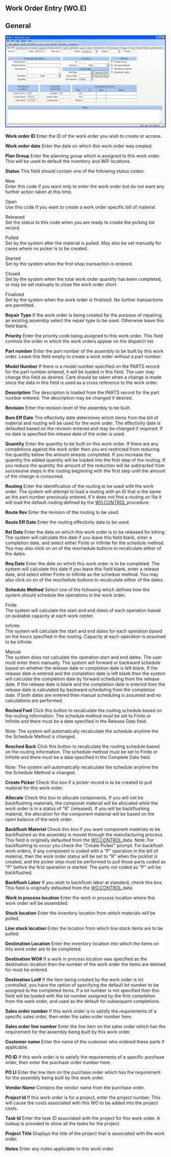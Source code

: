 ##  Work Order Entry (WO.E)

<PageHeader />

##  General

![](./WO-E-1.jpg)

**Work order ID** Enter the ID of the work order you wish to create or access.  
  
**Work order date** Enter the date on which this work order was created.  
  
**Plan Group** Enter the planning group which is assigned to this work order.
This will be used to default the inventory and WIP locations.  
  
**Status** This field should contain one of the following status codes:  
  
New  
Enter this code if you want only to enter the work order but do not want any
further action taken at this time.  
  
Open  
Use this code if you want to create a work order specific bill of material.  
  
Released  
Set the status to this code when you are ready to create the picking list
record.  
  
Pulled  
Set by the system after the material is pulled. May also be set manually for
cases where no picker is to be created.  
  
Started  
Set by the system when the first shop transaction is entered.  
  
Closed  
Set by the system when the total work order quantity has been completed, or
may be set manually to close the work order short.  
  
Finalized  
Set by the system when the work order is finalized. No further transactions
are permitted.  
  
**Repair Type** If the work order is being created for the purpose of
repairing an existing assembly select the repair type to be used. Otherwise
leave this field blank.  
  
**Priority** Enter the priority code being assigned to this work order. This
field controls the order in which the work orders appear on the dispatch list.  
  
**Part number** Enter the part number of the assembly to be built by this work
order. Leave this field empty to create a work order without a part number.  
  
**Model Number** If there is a model number specified on the PARTS record for
the part number entered, it will be loaded in this field. The user may change
this field as desired. Care should be taken when a change is made since the
data in this field is used as a cross reference to the work order.  
  
**Description** The description is loaded from the PARTS record for the part
number entered. The description may be changed if desired.  
  
**Revision** Enter the revision level of the assembly to be built.  
  
**Bom Eff Date** The effectivity date determines which items from the bill of
material and routing will be used for the work order. The effectivity date is
defaulted based on the revision entered and may be changed if required. If no
date is specified the release date of the order is used.  
  
**Quantity** Enter the quantity to be built on this work order. If there are
any completions against the work order then you are restricted from reducing
the quantity below the amount already completed. If you increase the quantity
the added quantity will be loaded into the first step of the routing. If you
reduce the quantity the amount of the reduction will be subtracted from
successive steps in the routing beginning with the first step until the amount
of the change is consumed.  
  
**Routing** Enter the identification of the routing to be used with the work order. The system will attempt to load a routing with an ID that is the same as the part number previously entered. If it does not find a routing on file it will load the default routing defined by the [ WO.CONTROL ](../../WO-CONTROL/README.md) procedure.   
  
**Route Rev** Enter the revision of the routing to be used.  
  
**Route Eff Date** Enter the routing effectivity date to be used.  
  
**Rel Date** Enter the date on which this work order is to be released for
kitting. The system will calculate this date if you leave this field blank,
enter a completion date, and select either Finite or Infinite for the schedule
method. You may also click on on of the reschedule buttons to recalculate
either of the dates.  
  
**Req Date** Enter the date on which this work order is to be completed. The
system will calculate this date if you leave this field blank, enter a release
date, and select either Finite or Infinite as the schedule method. You may
also click on on of the reschedule buttons to recalculate either of the dates.  
  
**Schedule Method** Select one of the following which defines how the system
should schedule the operations in the work order.  
  
Finite  
The system will calculate the start and end dates of each operation based on
available capacity at each work center.  
  
Infinite  
The system will calculate the start and end dates for each operation based on
the hours specified in the routing. Capacity at each operation is assumed to
be infinite.  
  
Manual  
The system does not calculate the operation start and end dates. The user must
enter them manually. The system will forward or backward schedule based on
whether the release date or completion date is left blank. If the release date
is entered and the completion date is left blank then the system will
calculate the completion date by forward scheduling from the release date. If
the release date is blank and the completion date is entered then the release
date is calculated by backward scheduling from the completion date. If both
dates are entered then manual scheduling is assumed and no calculations are
performed.  
  
**Reched Fwd** Click this button to recalculate the routing schedule based on
the routing information. The schedule method must be set to Finite or Infinite
and there must be a date specified in the Release Date field.  
  
Note: The system will automatically recalculate the schedule anytime the the
Schedule Method is changed.  
  
**Resched Back** Click this button to recalculate the routing schedule based
on the routing information. The schedule method must be set to Finite or
Infinite and there must be a date specified in the Complete Date field.  
  
Note: The system will automatically recalculate the schedule anytime the the
Schedule Method is changed.  
  
**Create Picker** Check this box if a picker record is to be created to pull
material for this work order.  
  
**Allocate** Check this box to allocate components. If you will not be
backflushing materials, the componet material will be allocated while the work
order is in a status of "R" (released). If you will be backflushing material,
the allocation for the component material will be based on the open balance of
the work order.  
  
**Backflush Material** Check this box if you want component materials to be backflushed as the assembly is moved through the manufacturing process. This field is originally defaulted from the [ WO.CONTROL ](../../WO-CONTROL/README.md) data. Note: For backflushing to occur you check the "Create Picker" prompt. For backflush work orders, if any component is coded with a "P" operation in the bill of material, then the work order status will be set to "R" when the picklist is created, and the picker step must be performed to pull those parts coded as "P" before the first operation is started. The parts not coded as "P" will be backflushed.   
  
**Backflush Labor** If you wish to backflush labor at standard, check this box. This field is originally defaulted from the [ WO.CONTROL ](../../WO-CONTROL/README.md) data.   
  
**Work in process location** Enter the work in process location where this
work order will be assembled.  
  
**Stock location** Enter the inventory location from which materials will be
pulled.  
  
**Line stock location** Enter the location from which line stock items are to
be pulled.  
  
**Destination Location** Enter the inventory location into which the items on
this work order are to be completed.  
  
**Destination WO#** If a work in process location was specified as the
destination location then the number of the work order the items are detined
for must be entered.  
  
**Destination Lot#** If the item being created by the work order is lot
controlled, you have the option of specifying the default lot number to be
assigned to the completed items. If a lot number is not specified then this
field will be loaded with the lot number assigned by the first completion from
the work order, and used as the default for subsequent completions.  
  
**Sales order number** If this work order is to satisfy the requirements of a
specific sales order, then enter the sales order number here.  
  
**Sales order line number** Enter the line item on the sales order which has
the requirement for the assembly being built by this work order.  
  
**Customer name** Enter the name of the customer who ordered these parts if
applicable.  
  
**PO ID** If this work order is to satisfy the requirements of a specific
purchase order, then enter the purchase order number here.  
  
**PO LI** Enter the line item on the purchase order which has the requirement
for the assembly being built by this work order.  
  
**Vendor Name** Contains the vendor name from the purchase order.  
  
**Project Id** If this work order is for a project, enter the project number.
This will cause the costs associated with this WO to be added into the project
costs.  
  
**Task Id** Enter the task ID associated with the project for this work order.
A lookup is provided to show all the tasks for the project.  
  
**Project Title** Displays the title of the project that is associated with
the work order.  
  
**Notes** Enter any notes applicable to this work order.  
  
  
<badge text= "Version 8.10.57" vertical="middle" />

<PageFooter />